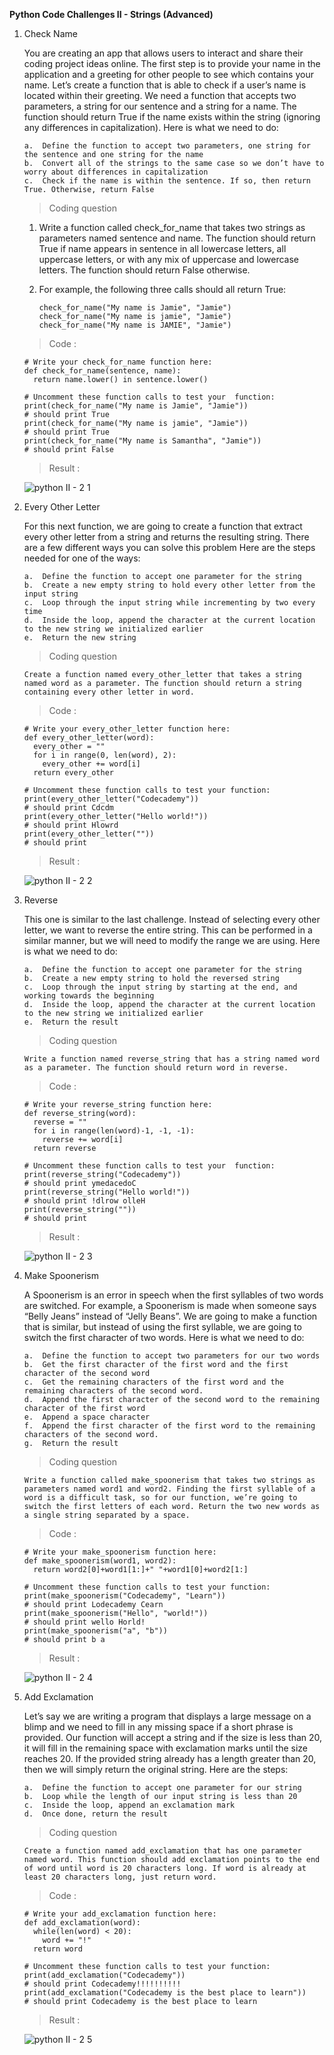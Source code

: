 **Python Code Challenges II - Strings (Advanced)**

1.  Check Name

    You are creating an app that allows users to interact and share their coding project ideas online. The first step is to provide your name in the application and a greeting for other people to see which contains your name. Let’s create a function that is able to check if a user’s name is located within their greeting. We need a function that accepts two parameters, a string for our sentence and a string for a name. The function should return True if the name exists within the string (ignoring any differences in capitalization). Here is what we need to do:

        a.  Define the function to accept two parameters, one string for the sentence and one string for the name
        b.  Convert all of the strings to the same case so we don’t have to worry about differences in capitalization
        c.  Check if the name is within the sentence. If so, then return True. Otherwise, return False

    >   Coding question

    1.  Write a function called check_for_name that takes two strings as parameters named sentence and name. The function should return True if name appears in sentence in all lowercase letters, all uppercase letters, or with any mix of uppercase and lowercase letters. The function should return False otherwise.

    2.  For example, the following three calls should all return True:
      
            check_for_name("My name is Jamie", "Jamie")
            check_for_name("My name is jamie", "Jamie")
            check_for_name("My name is JAMIE", "Jamie")

    >   Code    :

        # Write your check_for_name function here:
        def check_for_name(sentence, name):
          return name.lower() in sentence.lower()

        # Uncomment these function calls to test your  function:
        print(check_for_name("My name is Jamie", "Jamie"))
        # should print True
        print(check_for_name("My name is jamie", "Jamie"))
        # should print True
        print(check_for_name("My name is Samantha", "Jamie"))
        # should print False

    >   Result  :

    ![python II - 2 1](https://user-images.githubusercontent.com/74751990/202047790-a267fe21-2e0c-4b98-959e-a74a80110647.jpg)

2.  Every Other Letter

    For this next function, we are going to create a function that extract every other letter from a string and returns the resulting string. There are a few different ways you can solve this problem Here are the steps needed for one of the ways:

        a.  Define the function to accept one parameter for the string
        b.  Create a new empty string to hold every other letter from the input string
        c.  Loop through the input string while incrementing by two every time
        d.  Inside the loop, append the character at the current location to the new string we initialized earlier
        e.  Return the new string

    >   Coding question

        Create a function named every_other_letter that takes a string named word as a parameter. The function should return a string containing every other letter in word.

    >   Code    :

        # Write your every_other_letter function here:
        def every_other_letter(word):
          every_other = ""
          for i in range(0, len(word), 2):
            every_other += word[i]
          return every_other

        # Uncomment these function calls to test your function:
        print(every_other_letter("Codecademy"))
        # should print Cdcdm
        print(every_other_letter("Hello world!"))
        # should print Hlowrd
        print(every_other_letter(""))
        # should print 

    >   Result  :
    
    ![python II - 2 2](https://user-images.githubusercontent.com/74751990/202048434-b2f338e9-b764-469b-a24b-eae694e67d90.jpg)

3.  Reverse

    This one is similar to the last challenge. Instead of selecting every other letter, we want to reverse the entire string. This can be performed in a similar manner, but we will need to modify the range we are using. Here is what we need to do:

        a.  Define the function to accept one parameter for the string
        b.  Create a new empty string to hold the reversed string
        c.  Loop through the input string by starting at the end, and working towards the beginning
        d.  Inside the loop, append the character at the current location to the new string we initialized earlier
        e.  Return the result

    >   Coding question

        Write a function named reverse_string that has a string named word as a parameter. The function should return word in reverse.

    >   Code    :

        # Write your reverse_string function here:
        def reverse_string(word):
          reverse = ""
          for i in range(len(word)-1, -1, -1):
            reverse += word[i]
          return reverse

        # Uncomment these function calls to test your  function:
        print(reverse_string("Codecademy"))
        # should print ymedacedoC
        print(reverse_string("Hello world!"))
        # should print !dlrow olleH
        print(reverse_string(""))
        # should print

    >   Result  :

    ![python II - 2 3](https://user-images.githubusercontent.com/74751990/202478617-e971d98f-9c34-4b95-9c27-ba51d03a313f.jpg)

4.  Make Spoonerism

    A Spoonerism is an error in speech when the first syllables of two words are switched. For example, a Spoonerism is made when someone says “Belly Jeans” instead of “Jelly Beans”. We are going to make a function that is similar, but instead of using the first syllable, we are going to switch the first character of two words. Here is what we need to do:

        a.  Define the function to accept two parameters for our two words
        b.  Get the first character of the first word and the first character of the second word
        c.  Get the remaining characters of the first word and the remaining characters of the second word.
        d.  Append the first character of the second word to the remaining character of the first word
        e.  Append a space character
        f.  Append the first character of the first word to the remaining characters of the second word.
        g.  Return the result

    >   Coding question

        Write a function called make_spoonerism that takes two strings as parameters named word1 and word2. Finding the first syllable of a word is a difficult task, so for our function, we’re going to switch the first letters of each word. Return the two new words as a single string separated by a space.

    >   Code    :

        # Write your make_spoonerism function here:
        def make_spoonerism(word1, word2):
          return word2[0]+word1[1:]+" "+word1[0]+word2[1:]

        # Uncomment these function calls to test your function:
        print(make_spoonerism("Codecademy", "Learn"))
        # should print Lodecademy Cearn
        print(make_spoonerism("Hello", "world!"))
        # should print wello Horld!
        print(make_spoonerism("a", "b"))
        # should print b a

    >   Result  :

    ![python II - 2 4](https://user-images.githubusercontent.com/74751990/202726660-80622bab-6024-4cf5-a0ff-968e9707774c.jpg)

5.  Add Exclamation

    Let’s say we are writing a program that displays a large message on a blimp and we need to fill in any missing space if a short phrase is provided. Our function will accept a string and if the size is less than 20, it will fill in the remaining space with exclamation marks until the size reaches 20. If the provided string already has a length greater than 20, then we will simply return the original string. Here are the steps:

        a.  Define the function to accept one parameter for our string
        b.  Loop while the length of our input string is less than 20
        c.  Inside the loop, append an exclamation mark
        d.  Once done, return the result

    >   Coding question

        Create a function named add_exclamation that has one parameter named word. This function should add exclamation points to the end of word until word is 20 characters long. If word is already at least 20 characters long, just return word.

    >   Code    :

        # Write your add_exclamation function here:
        def add_exclamation(word):
          while(len(word) < 20):
            word += "!"
          return word

        # Uncomment these function calls to test your function:
        print(add_exclamation("Codecademy"))
        # should print Codecademy!!!!!!!!!!
        print(add_exclamation("Codecademy is the best place to learn"))
        # should print Codecademy is the best place to learn

    >   Result  :
    
    ![python II - 2 5](https://user-images.githubusercontent.com/74751990/202727647-bdaf0236-3b8b-46e8-a0e9-3038302de854.jpg)

